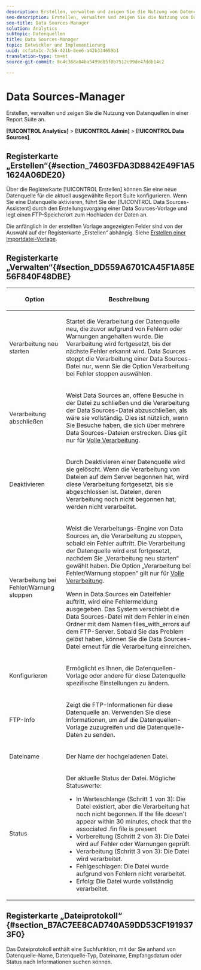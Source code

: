 ```yaml
---
description: Erstellen, verwalten und zeigen Sie die Nutzung von Datenquellen in einer Report Suite an.
seo-description: Erstellen, verwalten und zeigen Sie die Nutzung von Datenquellen in einer Report Suite an.
seo-title: Data Sources-Manager
solution: Analytics
subtopic: Datenquellen
title: Data Sources-Manager
topic: Entwickler und Implementierung
uuid: ccfa4a1c-7c56-421b-8ee6-a42b334659b1
translation-type: tm+mt
source-git-commit: 8c4c368a84ba5499d85f0b7512c99de47ddb14c2

---
```



# Data Sources-Manager

Erstellen, verwalten und zeigen Sie die Nutzung von Datenquellen in einer Report Suite an.

**[!UICONTROL Analytics]** &gt; **[!UICONTROL Admin]** &gt; **[!UICONTROL Data Sources]**.

## Registerkarte „Erstellen“{#section_74603FDA3D8842E49F1A51624A06DE20}

Über die Registerkarte [!UICONTROL Erstellen] können Sie eine neue Datenquelle für die aktuell ausgewählte Report Suite konfigurieren. Wenn Sie eine Datenquelle aktivieren, führt Sie der [!UICONTROL Data Sources-Assistent] durch den Erstellungsvorgang einer Data Sources-Vorlage und legt einen FTP-Speicherort zum Hochladen der Daten an.

Die anfänglich in der erstellten Vorlage angezeigten Felder sind von der Auswahl auf der Registerkarte „Erstellen“ abhängig. Siehe [Erstellen einer Importdatei-Vorlage](/help/import/c-data-sources/datasrc-template/t-datasrc-creating-data-sources-file.md).

## Registerkarte „Verwalten“{#section_DD559A6701CA45F1A85E56F840F48DBE}

<table id="table_F74696EC855441328CFE0BF49C20D9B0"> 
 <thead> 
  <tr> 
   <th colname="col1" class="entry"> <p>Option </p> </th> 
   <th colname="col2" class="entry"> <p>Beschreibung </p> </th> 
  </tr> 
 </thead>
 <tbody> 
  <tr> 
   <td colname="col1"> <p>Verarbeitung neu starten </p> </td> 
   <td colname="col2"> <p>Startet die Verarbeitung der Datenquelle neu, die zuvor aufgrund von Fehlern oder Warnungen angehalten wurde. Die Verarbeitung wird fortgesetzt, bis der nächste Fehler erkannt wird. Data Sources stoppt die Verarbeitung einer Data Sources-Datei nur, wenn Sie die Option <span class="uicontrol">Verarbeitung bei Fehler stoppen</span> auswählen. </p> </td> 
  </tr> 
  <tr> 
   <td colname="col1"> <p>Verarbeitung abschließen </p> </td> 
   <td colname="col2"> <p>Weist Data Sources an, offene Besuche in der Datei zu schließen und die Verarbeitung der Data Sources-Datei abzuschließen, als wäre sie vollständig. Dies ist nützlich, wenn Sie Besuche haben, die sich über mehrere Data Sources-Dateien erstrecken. Dies gilt nur für <a href="/help/import/c-data-sources/c-datasrc-types/datasrc-full-processing.md"   > Volle Verarbeitung</a>. </p> </td> 
  </tr> 
  <tr> 
   <td colname="col1"> <p>Deaktivieren </p> </td> 
   <td colname="col2"> <p> Durch Deaktivieren einer Datenquelle wird sie gelöscht. Wenn die Verarbeitung von Dateien auf dem Server begonnen hat, wird diese Verarbeitung fortgesetzt, bis sie abgeschlossen ist. Dateien, deren Verarbeitung noch nicht begonnen hat, werden nicht verarbeitet. </p> </td> 
  </tr> 
  <tr> 
   <td colname="col1"> <p>Verarbeitung bei Fehler/Warnung stoppen </p> </td> 
   <td colname="col2"> <p> Weist die Verarbeitungs-Engine von Data Sources an, die Verarbeitung zu stoppen, sobald ein Fehler auftritt. Die Verarbeitung der Datenquelle wird erst fortgesetzt, nachdem Sie „Verarbeitung neu starten“ gewählt haben. Die Option „Verarbeitung bei Fehler/Warnung stoppen“ gilt nur für <a href="/help/import/c-data-sources/c-datasrc-types/datasrc-full-processing.md"   > Volle Verarbeitung</a>. </p> <p>Wenn in Data Sources ein Dateifehler auftritt, wird eine Fehlermeldung ausgegeben. Das System verschiebt die Data Sources-Datei mit dem Fehler in einen Ordner mit dem Namen <span class="filepath">files_with_errors</span> auf dem FTP-Server. Sobald Sie das Problem gelöst haben, können Sie die Data Sources-Datei erneut für die Verarbeitung einreichen. </p> </td> 
  </tr> 
  <tr> 
   <td colname="col1"> <p>Konfigurieren </p> </td> 
   <td colname="col2"> <p>Ermöglicht es Ihnen, die Datenquellen-Vorlage oder andere für diese Datenquelle spezifische Einstellungen zu ändern. </p> </td> 
  </tr> 
  <tr> 
   <td colname="col1"> <p>FTP-Info </p> </td> 
   <td colname="col2"> <p>Zeigt die FTP-Informationen für diese Datenquelle an. Verwenden Sie diese Informationen, um auf die Datenquellen-Vorlage zuzugreifen und die Datenquelle-Daten zu senden. </p> </td> 
  </tr> 
  <tr> 
   <td colname="col1"> <p>Dateiname </p> </td> 
   <td colname="col2"> <p>Der Name der hochgeladenen Datei. </p> </td> 
  </tr> 
  <tr> 
   <td colname="col1"> <p>Status </p> </td> 
   <td colname="col2"> <p> Der aktuelle Status der Datei. Mögliche Statuswerte: </p> 
    <ul id="ul_56A0BF8C1BE249F6BB39B0D11DA3997F"> 
     <li id="li_BAB359E08EDE4E0298C0362258789603">In Warteschlange (Schritt 1 von 3): Die Datei existiert, aber die Verarbeitung hat noch nicht begonnen. If the file doesn't appear within 30 minutes, check that the associated <span class="filepath"> .fin</span> file is present </li> 
     <li id="li_A09A14F42CB74F01B694799740B3DA17">Vorbereitung (Schritt 2 von 3): Die Datei wird auf Fehler oder Warnungen geprüft. </li> 
     <li id="li_793FDCDB64CF434D82CAF5B6E9BDE557">Verarbeitung (Schritt 3 von 3): Die Datei wird verarbeitet. </li> 
     <li id="li_1D8C4B241FF0453EAF7DDFD8354C5573">Fehlgeschlagen: Die Datei wurde aufgrund von Fehlern nicht verarbeitet. </li> 
     <li id="li_A52507602FB4492B83A70AF6449A539A">Erfolg: Die Datei wurde vollständig verarbeitet. </li> 
    </ul> </td> 
  </tr> 
 </tbody> 
</table>

## Registerkarte „Dateiprotokoll“ {#section_B7AC7EE8CAD740A59DD53CF1919373F0}

Das Dateiprotokoll enthält eine Suchfunktion, mit der Sie anhand von Datenquelle-Name, Datenquelle-Typ, Dateiname, Empfangsdatum oder Status nach Informationen suchen können.
